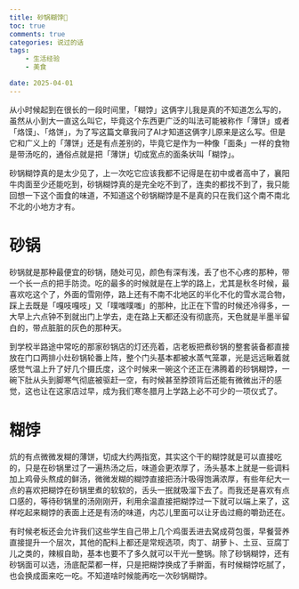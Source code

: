 ```yaml
---
title: 砂锅糊饽🥘
toc: true
comments: true
categories: 说过的话
tags: 
	- 生活经验
	- 美食

date: 2025-04-01
---
```


从小时候起到在很长的一段时间里，「糊饽」这俩字儿我是真的不知道怎么写的，虽然从小到大一直这么叫它，毕竟这个东西更广泛的叫法可能被称作「薄饼」或者「烙馍」、「烙饼」，为了写这篇文章我问了AI才知道这俩字儿原来是这么写。但是它和广义上的「薄饼」还是有点差别的，毕竟它是作为一种像「面条」一样的食物是带汤吃的，通俗点就是把「薄饼」切成宽点的面条状叫「糊饽」。

砂锅糊饽真的是太少见了，上一次吃它应该我都不记得是在初中或者高中了，襄阳牛肉面至少还能吃到，砂锅糊饽真的是完全吃不到了，连卖的都找不到了，我只能回想一下这个面食的味道，不知道这个砂锅糊饽是不是真的只在我们这个南不南北不北的小地方才有。

# 砂锅

砂锅就是那种最便宜的砂锅，随处可见，颜色有深有浅，丢了也不心疼的那种，带一个长一点的把手防烫。吃的最多的时候就是在上学的路上，尤其是秋冬时候，最喜欢吃这个了，外面的雪刚停，路上还有不南不北地区的半化不化的雪水混合物，踩上去既是「嘎吱嘎吱」又「噗嗤噗嗤」的那种，比正在下雪的时候还冷得多，一大早上六点钟不到就出门上学去，走在路上天都还没有彻底亮，天色就是半墨半留白的，带点脏脏的灰色的那种天。

到学校半路途中常吃的那家砂锅店的灯还亮着，店老板把煮砂锅的整套装备都直接放在门口两排小灶砂锅轮番上阵，整个门头基本都被水蒸气笼罩，光是远远瞅着就感觉气温上升了好几个摄氏度，这个时候来一碗这个还正在沸腾着的砂锅糊饽，一碗下肚从头到脚寒气彻底被驱赶一空，有时候甚至脖颈背后还能有微微出汗的感觉，这也让在这家店过早，成为我们寒冬腊月上学路上必不可少的一项仪式了。

# 糊饽

炕的有点微微发糊的薄饼，切成大约两指宽，其实这个干的糊饽就是可以直接吃的，只是在砂锅里过了一遍热汤之后，味道会更浓厚了，汤头基本上就是一些调料加上鸡骨头熬成的鲜汤，微微发糊的糊饽直接把汤汁吸得饱满浓厚，有些年纪大一点的喜欢把糊饽在砂锅里煮的软软的，舌头一抿就吸溜下去了。而我还是喜欢有点口感的，等待砂锅里的汤刚刚开，利用余温直接把糊饽过一下就可以端上来了，这样吃起来糊饽的表面上还是有汤的味道，内芯儿里面可以让牙齿过瘾的嚼劲还在。

有时候老板还会允许我们这些学生自己带上几个鸡蛋丢进去窝成荷包蛋，早餐营养直接提升一个层次，其他的配料上都还是常规选项，肉丁、胡萝卜、土豆、豆腐丁儿之类的，辣椒自助，基本也要不了多久就可以干光一整锅。除了砂锅糊饽，还有砂锅面可以选，汤底配菜都一样，只是把糊饽换成了手擀面，有时候糊饽吃腻了，也会换成面来吃一吃。不知道啥时候能再吃一次砂锅糊饽。

